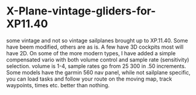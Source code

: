 # X-Plane-vintage-gliders-for-XP11.40
some vintage and not so vintage sailplanes brought up to XP.11.40. Some have beem modified, others are as is. A few have 3D cockpits most will have 2D.
On some of the more modern types, I have added a simple compensated vario with both volume control and sample rate (sensitivity) selection. volume is 1-4, sample rates go from 25 300 in .50 increments.
Some models have the garmin 560 nav panel, while not sailplane specific, you can load tasks and follow your route on the moving map, track waypoints, times  etc. better than nothing.
